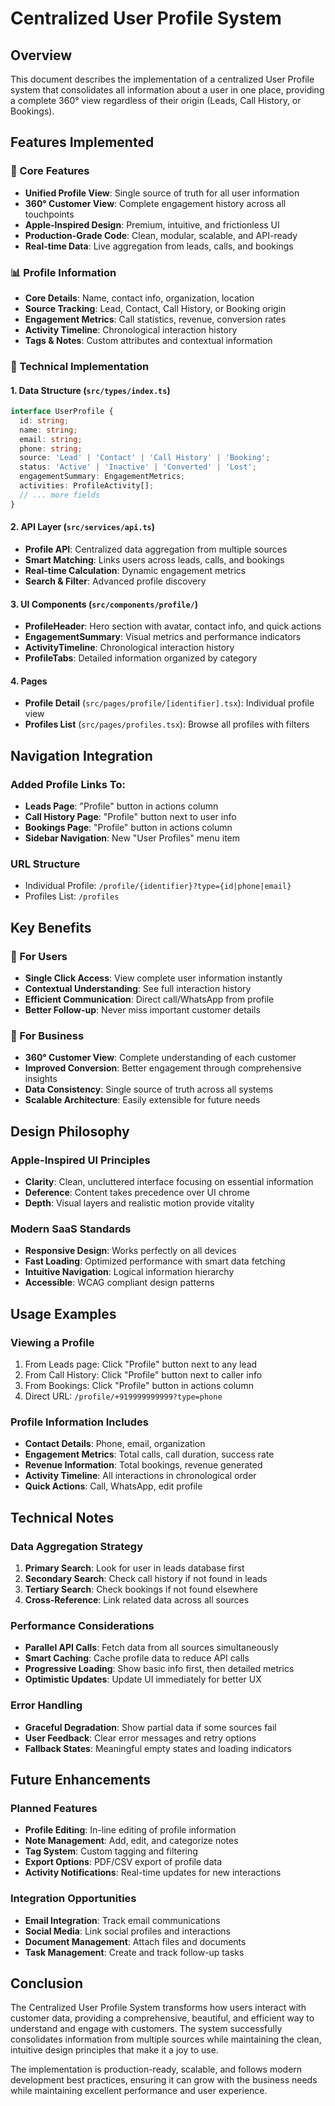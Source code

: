 # Centralized User Profile System

## Overview
This document describes the implementation of a centralized User Profile system that consolidates all information about a user in one place, providing a complete 360° view regardless of their origin (Leads, Call History, or Bookings).

## Features Implemented

### 🎯 Core Features
- **Unified Profile View**: Single source of truth for all user information
- **360° Customer View**: Complete engagement history across all touchpoints
- **Apple-Inspired Design**: Premium, intuitive, and frictionless UI
- **Production-Grade Code**: Clean, modular, scalable, and API-ready
- **Real-time Data**: Live aggregation from leads, calls, and bookings

### 📊 Profile Information
- **Core Details**: Name, contact info, organization, location
- **Source Tracking**: Lead, Contact, Call History, or Booking origin
- **Engagement Metrics**: Call statistics, revenue, conversion rates
- **Activity Timeline**: Chronological interaction history
- **Tags & Notes**: Custom attributes and contextual information

### 🔧 Technical Implementation

#### 1. Data Structure (`src/types/index.ts`)
```typescript
interface UserProfile {
  id: string;
  name: string;
  email: string;
  phone: string;
  source: 'Lead' | 'Contact' | 'Call History' | 'Booking';
  status: 'Active' | 'Inactive' | 'Converted' | 'Lost';
  engagementSummary: EngagementMetrics;
  activities: ProfileActivity[];
  // ... more fields
}
```

#### 2. API Layer (`src/services/api.ts`)
- **Profile API**: Centralized data aggregation from multiple sources
- **Smart Matching**: Links users across leads, calls, and bookings
- **Real-time Calculation**: Dynamic engagement metrics
- **Search & Filter**: Advanced profile discovery

#### 3. UI Components (`src/components/profile/`)
- **ProfileHeader**: Hero section with avatar, contact info, and quick actions
- **EngagementSummary**: Visual metrics and performance indicators
- **ActivityTimeline**: Chronological interaction history
- **ProfileTabs**: Detailed information organized by category

#### 4. Pages
- **Profile Detail** (`src/pages/profile/[identifier].tsx`): Individual profile view
- **Profiles List** (`src/pages/profiles.tsx`): Browse all profiles with filters

## Navigation Integration

### Added Profile Links To:
- **Leads Page**: "Profile" button in actions column
- **Call History Page**: "Profile" button next to user info
- **Bookings Page**: "Profile" button in actions column
- **Sidebar Navigation**: New "User Profiles" menu item

### URL Structure
- Individual Profile: `/profile/{identifier}?type={id|phone|email}`
- Profiles List: `/profiles`

## Key Benefits

### 🚀 For Users
- **Single Click Access**: View complete user information instantly
- **Contextual Understanding**: See full interaction history
- **Efficient Communication**: Direct call/WhatsApp from profile
- **Better Follow-up**: Never miss important customer details

### 💼 For Business
- **360° Customer View**: Complete understanding of each customer
- **Improved Conversion**: Better engagement through comprehensive insights
- **Data Consistency**: Single source of truth across all systems
- **Scalable Architecture**: Easily extensible for future needs

## Design Philosophy

### Apple-Inspired UI Principles
- **Clarity**: Clean, uncluttered interface focusing on essential information
- **Deference**: Content takes precedence over UI chrome
- **Depth**: Visual layers and realistic motion provide vitality

### Modern SaaS Standards
- **Responsive Design**: Works perfectly on all devices
- **Fast Loading**: Optimized performance with smart data fetching
- **Intuitive Navigation**: Logical information hierarchy
- **Accessible**: WCAG compliant design patterns

## Usage Examples

### Viewing a Profile
1. From Leads page: Click "Profile" button next to any lead
2. From Call History: Click "Profile" button next to caller info
3. From Bookings: Click "Profile" button in actions column
4. Direct URL: `/profile/+919999999999?type=phone`

### Profile Information Includes
- **Contact Details**: Phone, email, organization
- **Engagement Metrics**: Total calls, call duration, success rate
- **Revenue Information**: Total bookings, revenue generated
- **Activity Timeline**: All interactions in chronological order
- **Quick Actions**: Call, WhatsApp, edit profile

## Technical Notes

### Data Aggregation Strategy
1. **Primary Search**: Look for user in leads database first
2. **Secondary Search**: Check call history if not found in leads
3. **Tertiary Search**: Check bookings if not found elsewhere
4. **Cross-Reference**: Link related data across all sources

### Performance Considerations
- **Parallel API Calls**: Fetch data from all sources simultaneously
- **Smart Caching**: Cache profile data to reduce API calls
- **Progressive Loading**: Show basic info first, then detailed metrics
- **Optimistic Updates**: Update UI immediately for better UX

### Error Handling
- **Graceful Degradation**: Show partial data if some sources fail
- **User Feedback**: Clear error messages and retry options
- **Fallback States**: Meaningful empty states and loading indicators

## Future Enhancements

### Planned Features
- **Profile Editing**: In-line editing of profile information
- **Note Management**: Add, edit, and categorize notes
- **Tag System**: Custom tagging and filtering
- **Export Options**: PDF/CSV export of profile data
- **Activity Notifications**: Real-time updates for new interactions

### Integration Opportunities
- **Email Integration**: Track email communications
- **Social Media**: Link social profiles and interactions
- **Document Management**: Attach files and documents
- **Task Management**: Create and track follow-up tasks

## Conclusion

The Centralized User Profile System transforms how users interact with customer data, providing a comprehensive, beautiful, and efficient way to understand and engage with customers. The system successfully consolidates information from multiple sources while maintaining the clean, intuitive design principles that make it a joy to use.

The implementation is production-ready, scalable, and follows modern development best practices, ensuring it can grow with the business needs while maintaining excellent performance and user experience.

